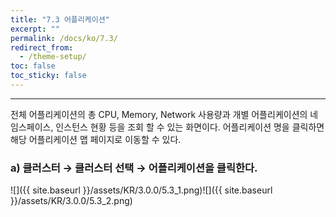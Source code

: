```yaml
---
title: "7.3 어플리케이션"
excerpt: ""
permalink: /docs/ko/7.3/
redirect_from:
  - /theme-setup/
toc: false
toc_sticky: false
---
```


---
전체 어플리케이션의 총 CPU, Memory, Network 사용량과 개별 어플리케이션의 네임스페이스, 인스턴스 현황 등을 조회 할 수 있는 화면이다. 어플리케이션 명을 클릭하면 해당 어플리케이션 맵 페이지로 이동할 수 있다.

### a\) 클러스터 → 클러스터 선택 → 어플리케이션을 클릭한다.
![]({{ site.baseurl }}/assets/KR/3.0.0/5.3_1.png)![]({{ site.baseurl }}/assets/KR/3.0.0/5.3_2.png)
